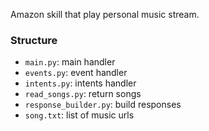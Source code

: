 Amazon skill that play personal music stream.

### Structure
- `main.py`: main handler
- `events.py`: event handler
- `intents.py`: intents handler
- `read_songs.py`: return songs
- `response_builder.py`: build responses
- `song.txt`: list of music urls
